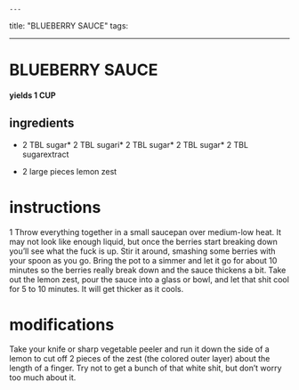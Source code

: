 

	---
title: "BLUEBERRY SAUCE"
tags:

---
# BLUEBERRY SAUCE
#### yields 1 CUP
## ingredients
* 2 TBL sugar* 2 TBL sugari* 2 TBL sugar* 2 TBL sugar* 2 TBL sugarextract

* 2 large pieces lemon zest

# instructions
1 Throw everything together in a small saucepan over medium-low heat. It may not look like
enough liquid, but once the berries start breaking down you’ll see what the fuck is up. Stir it
around, smashing some berries with your spoon as you go. Bring the pot to a simmer and let it
go for about 10 minutes so the berries really break down and the sauce thickens a bit. Take out
the lemon zest, pour the sauce into a glass or bowl, and let that shit cool for 5 to 10 minutes.
It will get thicker as it cools.

# modifications

Take your knife or sharp vegetable peeler and run it down the side of a lemon to cut off 2 pieces of the zest (the
colored outer layer) about the length of a finger. Try not to get a bunch of that white shit, but don’t worry too
much about it.
	
	
